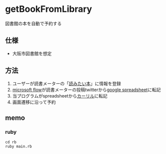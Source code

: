 # getBookFromLibrary
 図書館の本を自動で予約する

## 仕様
- 大阪市図書館を想定

## 方法
1. ユーザーが読書メーターの「[読みたい本](https://bookmeter.com/users/763253/books/wish)」に情報を登録
2. [microsoft flow](https://japan.flow.microsoft.com/manage/environments/406b1399-7294-4b63-9fc3-042173f84eb6/flows/df5d73b1-8368-41c9-81c1-1d850eff5e10/details)が読書メーターの投稿twitterから[google spreadsheet](https://docs.google.com/spreadsheets/d/1dtuq7_muh5k2opEVKz-ODfkuSRDsAacGyW8upmADv3w/edit?usp=sharing)に転記
3. 当プログラムがspreadsheetから[カーリル](https://calil.jp/)に転記
4. 画面遷移に沿って予約


## memo

### ruby
```
cd rb
ruby main.rb
```

